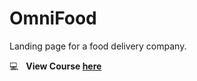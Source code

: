 # OmniFood

Landing page for a food delivery company.

:computer: &nbsp; **View Course [here](https://www.udemy.com/course/design-and-develop-a-killer-website-with-html5-and-css3/)**
